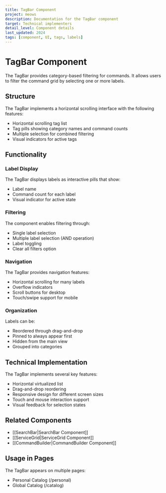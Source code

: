 ```yaml
---
title: TagBar Component
project: meows
description: Documentation for the TagBar component
target: Technical implementers
detail_level: Component details
last_updated: 2024
tags: [component, UI, tags, labels]
---
```


# TagBar Component

The TagBar provides category-based filtering for commands. It allows users to filter the command grid by selecting one or more labels.

## Structure

The TagBar implements a horizontal scrolling interface with the following features:

- Horizontal scrolling tag list
- Tag pills showing category names and command counts
- Multiple selection for combined filtering
- Visual indicators for active tags

## Functionality

### Label Display

The TagBar displays labels as interactive pills that show:
- Label name
- Command count for each label
- Visual indicator for active state

### Filtering

The component enables filtering through:
- Single label selection
- Multiple label selection (AND operation)
- Label toggling
- Clear all filters option

### Navigation

The TagBar provides navigation features:
- Horizontal scrolling for many labels
- Overflow indicators
- Scroll buttons for desktop
- Touch/swipe support for mobile

### Organization

Labels can be:
- Reordered through drag-and-drop
- Pinned to always appear first
- Hidden from the main view
- Grouped into categories

## Technical Implementation

The TagBar implements several key features:

- Horizontal virtualized list
- Drag-and-drop reordering
- Responsive design for different screen sizes
- Touch and mouse interaction support
- Visual feedback for selection states

## Related Components

- [[SearchBar|SearchBar Component]]
- [[ServiceGrid|ServiceGrid Component]]
- [[CommandBuilder|CommandBuilder Component]]

## Usage in Pages

The TagBar appears on multiple pages:
- Personal Catalog (/personal)
- Global Catalog (/catalog) 
